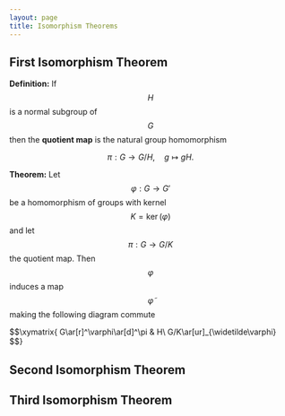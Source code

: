 ```yaml
---
layout: page
title: Isomorphism Theorems
---
```



## First Isomorphism Theorem

**Definition:** If $$H$$ is a normal subgroup of $$G$$ then the **quotient map** is the natural group homomorphism

$$\pi: G\rightarrow G/H,\quad g\mapsto gH.$$

**Theorem:** Let $$\varphi: G\rightarrow G'$$ be a homomorphism of groups with kernel $$K =\ker(\varphi)$$ and let $$\pi: G\rightarrow G/K$$ the quotient map.  Then $$\varphi$$ induces a map $$\widetilde\varphi$$ making the following diagram commute

$$\xymatrix{
G\ar[r]^\varphi\ar[d]^\pi & H\\
G/K\ar[ur]_{\widetilde\varphi}
$$}

## Second Isomorphism Theorem

## Third Isomorphism Theorem
